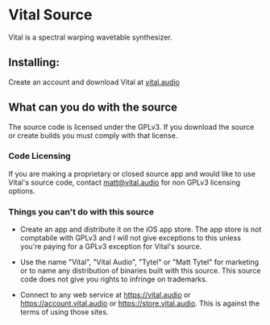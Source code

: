 # Vital Source
Vital is a spectral warping wavetable synthesizer.

## Installing:
Create an account and download Vital at [vital.audio](https://vital.audio)

## What can you do with the source
The source code is licensed under the GPLv3. If you download the source or create builds you must comply with that license.

### Code Licensing
If you are making a proprietary or closed source app and would like to use Vital's source code, contact matt@vital.audio for non GPLv3 licensing options.

### Things you can't do with this source
 - Create an app and distribute it on the iOS app store. The app store is not comptabile with GPLv3 and I will not give exceptions to this unless you're paying for a GPLv3 exception for Vital's source.
 - Use the name "Vital", "Vital Audio", "Tytel" or "Matt Tytel" for marketing or to name any distribution of binaries built with this source. This source code does not give you rights to infringe on trademarks.

 - Connect to any web service at https://vital.audio or https://account.vital.audio or https://store.vital.audio. This is against the terms of using those sites.

